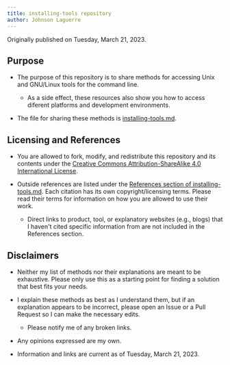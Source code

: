 ```yaml
---
title: installing-tools repository
author: Johnson Laguerre
---
```


Originally published on Tuesday, March 21, 2023.

## Purpose

* The purpose of this repository is to share methods for accessing Unix and GNU/Linux tools for the command line.

	* As a side effect, these resources also show you how to access diferent platforms and development environments.
	
* The file for sharing these methods is [installing-tools.md](src/installing-tools.md).

## Licensing and References

* You are allowed to fork, modify, and redistribute this repository and its contents under the [Creative Commons Attribution-ShareAlike 4.0 International License](https://creativecommons.org/licenses/by-sa/4.0/).

* Outside references are listed under the [References section of installing-tools.md](src/installing-tools.md#references). Each citation has its own copyright/licensing terms. Please read their terms for information on how you are allowed to use their work.

	* Direct links to product, tool, or explanatory websites (e.g., blogs) that I haven't cited specific information from are not included in the References section.

## Disclaimers

* Neither my list of methods nor their explanations are meant to be exhaustive. Please only use this as a starting point for finding a solution that best fits your needs.

* I explain these methods as best as I understand them, but if an explanation appears to be incorrect, please open an Issue or a Pull Request so I can make the necessary edits.

    * Please notify me of any broken links.

* Any opinions expressed are my own.

* Information and links are current as of Tuesday, March 21, 2023.

